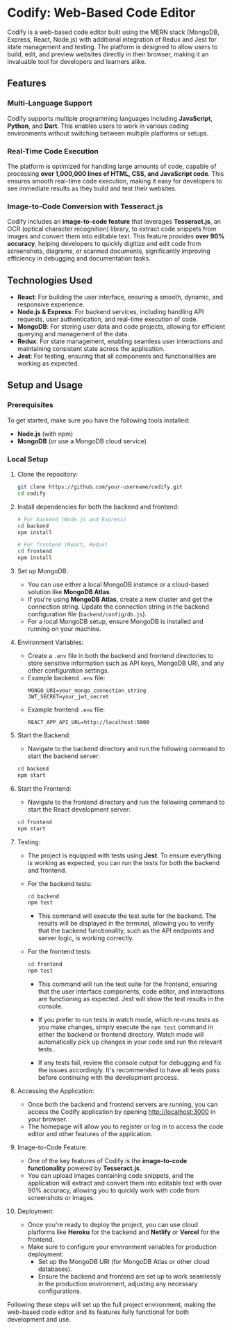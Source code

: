 # Codify: Web-Based Code Editor

Codify is a web-based code editor built using the MERN stack (MongoDB, Express, React, Node.js) with additional integration of Redux and Jest for state management and testing. The platform is designed to allow users to build, edit, and preview websites directly in their browser, making it an invaluable tool for developers and learners alike.

## Features

### Multi-Language Support
Codify supports multiple programming languages including **JavaScript**, **Python**, and **Dart**. This enables users to work in various coding environments without switching between multiple platforms or setups.

### Real-Time Code Execution
The platform is optimized for handling large amounts of code, capable of processing **over 1,000,000 lines of HTML, CSS, and JavaScript code**. This ensures smooth real-time code execution, making it easy for developers to see immediate results as they build and test their websites.

### Image-to-Code Conversion with Tesseract.js
Codify includes an **image-to-code feature** that leverages **Tesseract.js**, an OCR (optical character recognition) library, to extract code snippets from images and convert them into editable text. This feature provides **over 90% accuracy**, helping developers to quickly digitize and edit code from screenshots, diagrams, or scanned documents, significantly improving efficiency in debugging and documentation tasks.

## Technologies Used

- **React**: For building the user interface, ensuring a smooth, dynamic, and responsive experience.
- **Node.js & Express**: For backend services, including handling API requests, user authentication, and real-time execution of code.
- **MongoDB**: For storing user data and code projects, allowing for efficient querying and management of the data.
- **Redux**: For state management, enabling seamless user interactions and maintaining consistent state across the application.
- **Jest**: For testing, ensuring that all components and functionalities are working as expected.

## Setup and Usage

### Prerequisites
To get started, make sure you have the following tools installed:
- **Node.js** (with npm)
- **MongoDB** (or use a MongoDB cloud service)

### Local Setup

1. Clone the repository:
   ```bash
   git clone https://github.com/your-username/codify.git
   cd codify
2. Install dependencies for both the backend and frontend:
   ```bash
   # For backend (Node.js and Express)
   cd backend
   npm install

   # For frontend (React, Redux)
   cd frontend
   npm install
3. Set up MongoDB:
   - You can use either a local MongoDB instance or a cloud-based solution like **MongoDB Atlas**.
   - If you're using **MongoDB Atlas**, create a new cluster and get the connection string. Update the connection string in the backend configuration file (`backend/config/db.js`).
   - For a local MongoDB setup, ensure MongoDB is installed and running on your machine.

4. Environment Variables:
   - Create a `.env` file in both the backend and frontend directories to store sensitive information such as API keys, MongoDB URI, and any other configuration settings.
   - Example backend `.env` file:
     ```
     MONGO_URI=your_mongo_connection_string
     JWT_SECRET=your_jwt_secret
     ```
   - Example frontend `.env` file:
     ```
     REACT_APP_API_URL=http://localhost:5000
     ```

5. Start the Backend:
   - Navigate to the backend directory and run the following command to start the backend server:
   ```bash
   cd backend
   npm start
6. Start the Frontend:
   - Navigate to the frontend directory and run the following command to start the React development server:
   ```bash
   cd frontend
   npm start
6. Testing:
   - The project is equipped with tests using **Jest**. To ensure everything is working as expected, you can run the tests for both the backend and frontend.

   - For the backend tests:
     ```bash
     cd backend
     npm test
     ```
     - This command will execute the test suite for the backend. The results will be displayed in the terminal, allowing you to verify that the backend functionality, such as the API endpoints and server logic, is working correctly.

   - For the frontend tests:
     ```bash
     cd frontend
     npm test
     ```
     - This command will run the test suite for the frontend, ensuring that the user interface components, code editor, and interactions are functioning as expected. Jest will show the test results in the console.

     - If you prefer to run tests in watch mode, which re-runs tests as you make changes, simply execute the `npm test` command in either the backend or frontend directory. Watch mode will automatically pick up changes in your code and run the relevant tests.

     - If any tests fail, review the console output for debugging and fix the issues accordingly. It's recommended to have all tests pass before continuing with the development process.

7. Accessing the Application:
   - Once both the backend and frontend servers are running, you can access the Codify application by opening [http://localhost:3000](http://localhost:3000) in your browser.
   - The homepage will allow you to register or log in to access the code editor and other features of the application.

8. Image-to-Code Feature:
   - One of the key features of Codify is the **image-to-code functionality** powered by **Tesseract.js**.
   - You can upload images containing code snippets, and the application will extract and convert them into editable text with over 90% accuracy, allowing you to quickly work with code from screenshots or images.

9. Deployment:
   - Once you're ready to deploy the project, you can use cloud platforms like **Heroku** for the backend and **Netlify** or **Vercel** for the frontend.
   - Make sure to configure your environment variables for production deployment:
     - Set up the MongoDB URI (for MongoDB Atlas or other cloud databases).
     - Ensure the backend and frontend are set up to work seamlessly in the production environment, adjusting any necessary configurations.

Following these steps will set up the full project environment, making the web-based code editor and its features fully functional for both development and use.
